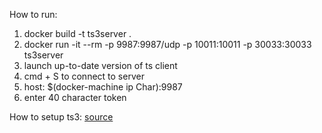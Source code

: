 How to run:
1. docker build -t ts3server .
2. docker run -it --rm -p 9987:9987/udp -p 10011:10011 -p 30033:30033 ts3server
3. launch up-to-date version of ts client
4. cmd + S to connect to server
5. host: $(docker-machine ip Char):9987
6. enter 40 character token

How to setup ts3: [source](https://www.hostinger.com/tutorials/how-to-make-a-teamspeak-3-server/)
